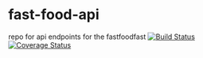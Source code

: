 # fast-food-api
repo for api endpoints for the fastfoodfast
[![Build Status](https://travis-ci.org/V-Kariuki/fast-food-api.svg?branch=develop)](https://travis-ci.org/V-Kariuki/fast-food-api)
[![Coverage Status](https://coveralls.io/repos/github/V-Kariuki/fast-food-api/badge.svg?branch=develop)](https://coveralls.io/github/V-Kariuki/fast-food-api?branch=develop)